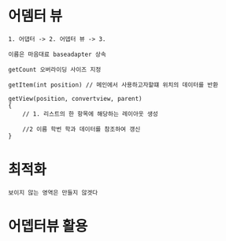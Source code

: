 # 어뎀터 뷰
    1. 어댑터 -> 2. 어뎁터 뷰 -> 3. 
    
    이름은 마음대료 baseadapter 상속

    getCount 오버라이딩 사이즈 지정

    getItem(int position) // 메인에서 사용하고자할떄 위치의 데이터를 반환
    
    getView(position, convertview, parent) 
    {
        // 1. 리스트의 한 항목에 해당하는 레이아웃 생성

        //2 이름 학번 학과 데이터를 참조하여 갱신
    }


# 최적화

    보이지 않는 영역은 만들지 않겟다


# 어뎁터뷰 활용 
